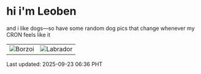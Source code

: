 # hi i'm Leoben

and i like dogs—so have some random dog pics that change whenever my CRON feels like it

|  |  |
|--------|----------|
| ![Borzoi](https://random-dog-vercel.vercel.app/api/random-borzoi?v=1758580592) | ![Labrador](https://random-dog-vercel.vercel.app/api/random-labrador?v=1758580592) |

Last updated: 2025-09-23 06:36 PHT
